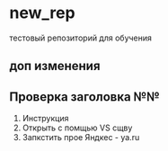 # new_rep
тестовый репозиторий для обучения 
## доп изменения ##
## Проверка заголовка №№
1. Инструкция
2. Открыть с помщью VS сщву
3. Запкстить прое
Яндкес - ya.ru
